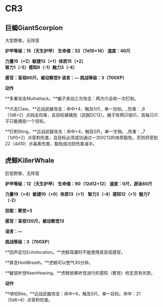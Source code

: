 # CR3

## 巨蝎GiantScorpion

大型野兽，无阵营

**护甲等级：15（天生护甲）**
**生命值：52（7d10+14）**
**速度：40尺**

**力量15（+2）敏捷13（+1）体质15（+2）**
**智力1（-5）感知9（-1）魅力3（-4）**

**感官：盲视60尺，被动察觉9**
**语言：—**
**挑战等级：3（700XP）**

**动作**

**多重攻击Multiattack。**蝎子发动三次攻击：两次爪击和一次钉刺。

**爪击Claw。**近战武器攻击：命中+4，触及5尺，单一目标。_伤害：_6（1d8+2）点钝击伤害，且目标被擒抱（逃脱DC12）。蝎子有两只钳爪，其每只爪子只能擒抱一个目标。

**钉刺Sting。**近战武器攻击：命中+4，触及5尺，单一生物。_伤害：_7（1d10+2）点穿刺伤害，且目标必须成功通过一次DC12的体质豁免，否则将受到22（4d10）点毒素伤害，豁免成功则伤害减半。

## 虎鲸KillerWhale

巨型野兽，无阵营

**护甲等级：12（天生护甲）**
**生命值：90（12d12+12）**
**速度：0尺，游泳60尺**

**力量19（+4）敏捷10（+0）体质13（+1）**
**智力3（-4）感知12（+1）魅力7（-2）**

**技能：察觉+3**

**感官：盲视120尺，被动察觉13**

**语言：—**

**挑战等级：3（700XP）**

**回声定位Echolocation。**虎鲸耳聋时不能使用其盲视感官。

**屏息HoldBreath。**虎鲸可以憋气30分钟。

**敏锐听觉KeenHearing。**虎鲸依赖听觉进行的感知（察觉）检定具有优势。

**动作**

**啃咬Bite。**近战武器攻击：命中+6，触及5尺，单一目标。命中：21（5d6+4）点穿刺伤害。
